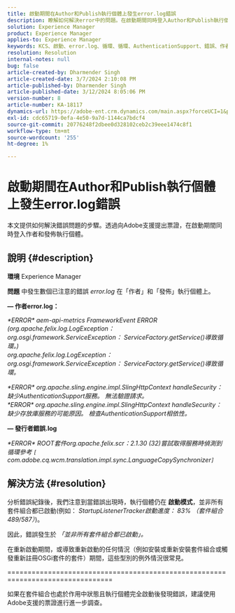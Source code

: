 ```yaml
---
title: 啟動期間在Author和Publish執行個體上發生error.log錯誤
description: 瞭解如何解決error中的問題。在啟動期間同時登入Author和Publish執行個體。
solution: Experience Manager
product: Experience Manager
applies-to: Experience Manager
keywords: KCS、啟動、error.log、循環、循環、AuthenticationSupport、錯誤、作者執行個體、發佈執行個體、常見問題集
resolution: Resolution
internal-notes: null
bug: false
article-created-by: Dharmender Singh
article-created-date: 3/7/2024 2:10:08 PM
article-published-by: Dharmender Singh
article-published-date: 3/12/2024 8:05:06 PM
version-number: 8
article-number: KA-18117
dynamics-url: https://adobe-ent.crm.dynamics.com/main.aspx?forceUCI=1&pagetype=entityrecord&etn=knowledgearticle&id=a9330262-8cdc-ee11-904d-6045bd006d92
exl-id: cdc65719-0efa-4e50-9a7d-1144ca7bdcf4
source-git-commit: 20776248f2dbee0d328102ceb2c39eee1474c8f1
workflow-type: tm+mt
source-wordcount: '255'
ht-degree: 1%

---
```


# 啟動期間在Author和Publish執行個體上發生error.log錯誤


本文提供如何解決錯誤問題的步驟。透過向Adobe支援提出票證，在啟動期間同時登入作者和發佈執行個體。

## 說明 {#description}


<b>環境</b>
Experience Manager

<b>問題</b>
中發生數個已注意的錯誤 *error.log* 在「作者」和「發佈」執行個體上。

<b> — 作者error.log：</b>

*\*ERROR\* aem-api-metrics FrameworkEvent ERROR (org.apache.felix.log.LogException： org.osgi.framework.ServiceException： ServiceFactory.getService()導致循環。)
<br>org.apache.felix.log.LogException： org.osgi.framework.ServiceException： ServiceFactory.getService()導致循環。*



*\*ERROR\* org.apache.sling.engine.impl.SlingHttpContext handleSecurity：缺少AuthenticationSupport服務。 無法驗證請求。
<br>\*ERROR\* org.apache.sling.engine.impl.SlingHttpContext handleSecurity：缺少存放庫服務的可能原因。 檢查AuthenticationSupport相依性。*



<b> — 發行者錯誤.log</b>

*\*ERROR\* ROOT套件org.apache.felix.scr：2.1.30 (32)嘗試取得服務時偵測到循環參考 `[` com.adobe.cq.wcm.translation.impl.sync.LanguageCopySynchronizer`]`*






## 解決方法 {#resolution}


分析錯誤紀錄後，我們注意到當錯誤出現時，執行個體仍在 <b>啟動模式</b>，並非所有套件組合都已啟動(例如： *StartupListenerTracker啟動進度： 83% （套件組合489/587）*)。

因此，錯誤發生於 *「並非所有套件組合都已啟動」。*

在重新啟動期間，或導致重新啟動的任何情況（例如安裝或重新安裝套件組合或觸發重新註冊OSGi套件的套件）期間，這些型別的例外情況很常見。



================================================================================

如果在套件組合也處於作用中狀態且執行個體完全啟動後發現錯誤，建議使用Adobe支援的票證進行進一步調查。

